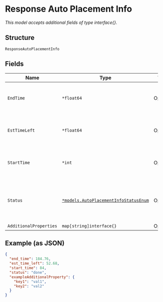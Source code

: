 
# Response Auto Placement Info

*This model accepts additional fields of type interface{}.*

## Structure

`ResponseAutoPlacementInfo`

## Fields

| Name | Type | Tags | Description |
|  --- | --- | --- | --- |
| `EndTime` | `*float64` | Optional | Time when autoplacement completed or was manually stopped |
| `EstTimeLeft` | `*float64` | Optional | (Only when inprogress) estimate of the time to completion |
| `StartTime` | `*int` | Optional | Time when autoplacement process was last queued for this map |
| `Status` | [`*models.AutoPlacementInfoStatusEnum`](../../doc/models/auto-placement-info-status-enum.md) | Optional | the status of autoplacement for a given map. enum: `done`, `error`, `inprogress`, `pending` |
| `AdditionalProperties` | `map[string]interface{}` | Optional | - |

## Example (as JSON)

```json
{
  "end_time": 184.76,
  "est_time_left": 52.68,
  "start_time": 84,
  "status": "done",
  "exampleAdditionalProperty": {
    "key1": "val1",
    "key2": "val2"
  }
}
```

